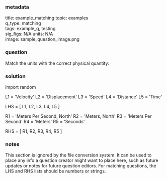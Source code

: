 ### metadata
  title: example_matching
  topic: examples  
  q_type: matching  
  tags: example_q, testing  
  sig_figs: N/A
  units: N/A  
  image: sample_question_image.png
  
### question
  Match the units with the correct physical quantity:
  
### solution
  import random
  
  L1 = 'Velocity'
  L2 = 'Displacement'
  L3 = 'Speed'
  L4 = 'Distance'
  L5 = 'Time'

  LHS = [ L1, L2, L3, L4, L5 ]

  R1 = 'Meters Per Second, North'
  R2 = 'Meters, North'
  R3 = 'Meters Per Second'
  R4 = 'Meters'
  R5 = 'Seconds'

  RHS = [ R1, R2, R3, R4, R5 ]

### notes
   This section is ignored by the file conversion system. It can be used to place any info a question creator might want to place here, such as future updates or notes for future question editors. For matching questions, the LHS and RHS lists should be numbers or strings. 

